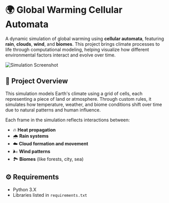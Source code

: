 # 🌍 Global Warming Cellular Automata

A dynamic simulation of global warming using **cellular automata**, featuring **rain**, **clouds**, **wind**, and **biomes**. This project brings climate processes to life through computational modeling, helping visualize how different environmental factors interact and evolve over time.

![Simulation Screenshot](https://github.com/user-attachments/assets/a9bebc3a-f28a-4871-a979-52c8fcda68bf)

## 🧠 Project Overview

This simulation models Earth's climate using a grid of cells, each representing a piece of land or atmosphere. Through custom rules, it simulates how temperature, weather, and biome conditions shift over time due to natural patterns and human influence.

Each frame in the simulation reflects interactions between:
- 🔥 **Heat propagation**
- 🌧️ **Rain systems**
- ☁️ **Cloud formation and movement**
- 🌬️ **Wind patterns**
- 🏞️ **Biomes** (like forests, city, sea)

## ⚙️ Requirements

- Python 3.X
- Libraries listed in `requirements.txt`
